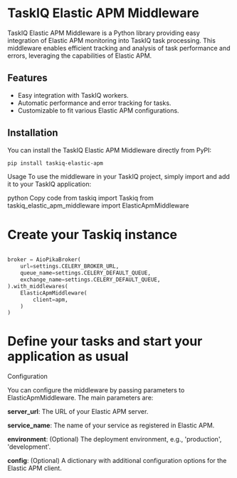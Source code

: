# TaskIQ Elastic APM Middleware

TaskIQ Elastic APM Middleware is a Python library providing easy integration of Elastic APM monitoring into TaskIQ task processing. This middleware enables efficient tracking and analysis of task performance and errors, leveraging the capabilities of Elastic APM.

## Features

- Easy integration with TaskIQ workers.
- Automatic performance and error tracking for tasks.
- Customizable to fit various Elastic APM configurations.

## Installation

You can install the TaskIQ Elastic APM Middleware directly from PyPI:

```bash
pip install taskiq-elastic-apm
```

Usage
To use the middleware in your TaskIQ project, simply import and add it to your TaskIQ application:

python
Copy code
from taskiq import Taskiq
from taskiq_elastic_apm_middleware import ElasticApmMiddleware

# Create your Taskiq instance
``` python

broker = AioPikaBroker(
    url=settings.CELERY_BROKER_URL,
    queue_name=settings.CELERY_DEFAULT_QUEUE,
    exchange_name=settings.CELERY_DEFAULT_QUEUE,
).with_middlewares(
    ElasticApmMiddleware(
        client=apm,
    )
)


```

# Define your tasks and start your application as usual
Configuration

You can configure the middleware by passing parameters to ElasticApmMiddleware.
The main parameters are:

**server_url**: The URL of your Elastic APM server.

**service_name**: The name of your service as registered in Elastic APM.

**environment**: (Optional) The deployment environment, e.g., 'production', 'development'.

**config**: (Optional) A dictionary with additional configuration options for the Elastic APM client.